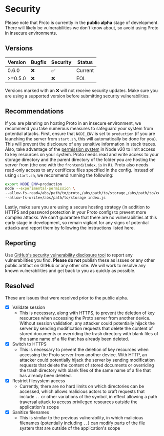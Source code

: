 # Security

Please note that Proto is currently in the **public alpha** stage of development.
There will likely be vulnerabilities we don't know about, so avoid using Proto in insecure environments.

## Versions

| Version | Bugfix | Security | Status |
| --- | --- | --- | --- |
| 0.6.0 | :x: | :white_check_mark: | Current |
| >=0.5.0 | :x: | :x: | EOL |

Versions marked with an :x: will not receive security updates.
Make sure you are using a supported version before submitting security vulnerabilities.

## Recommendations

If you are planning on hosting Proto in an insecure environment, we recommend you take numerous measures to safeguard your system from potential attacks.
First, ensure that `NODE_ENV` is set to `production` (if you are launching the server from `start.sh`, this will automatically be done for you).
This will prevent the disclosure of any sensitive information in stack traces.
Also, take advantage of the [permission system](https://nodejs.org/api/permissions.html) in Node v20 to limit access to key resources on your system.
Proto needs read and write access to your storage directory and the parent directory of the folder you are hosting the server from (the one with the `frontend/index.js` in it).
Proto also needs read-only access to any certificate files specified in the config.
Instead of using `start.sh`, we recommend running the following:

```sh
export NODE_ENV=production
node --experimental-permission \
--allow-fs-read=/abs/path/to/proto,/abs/path/to/storage,/abs/path/to/cert \
--allow-fs-write=/abs/path/to/storage index.js
```

Lastly, make sure you are using a secure hosting strategy (in addition to HTTPS and password protection in your Proto config) to prevent more complex attacks.
We can't guarantee that there are no vulnerabilities at this early stage in development, so remain vigilant for any signs of potential attacks and report them by following the instructions listed here.

## Reporting

Use [GitHub's security vulnerability disclosure tool](https://github.com/quantum9Innovation/proto/security) to report any vulnerabilities you find.
**Please do not** publish these as issues or any other public artifact on GitHub or any other site.
We will work to resolve any known vulnerabilities and get back to you as quickly as possible.

## Resolved

These are issues that were resolved prior to the public alpha.

- [x] Validate session
  - This is necessary, along with HTTPS, to prevent the deletion of key resources when accessing the Proto server from another device.
  Without session validation, any attacker could potentially hijack the server by sending modification requests that delete the content of stored documents or overriding the trash directory with blank files of the same name of a file that has already been deleted.
- [x] Switch to HTTPS
  - This is necessary to prevent the deletion of key resources when accessing the Proto server from another device.
  With HTTP, an attacker could potentially hijack the server by sending modification requests that delete the content of stored documents or overriding the trash directory with blank files of the same name of a file that has already been deleted.
- [x] Restrict filesystem access
  - Currently, there are no hard limits on which directories can be accessed, which allows malicious actors to craft requests that include `..` or other variations of the symbol, in effect allowing a path traversal attack to access privileged resources outside the application's scope
- [x] Sanitize filenames
  - This is similar to the previous vulnerability, in which malicious filenames (potentially including `..`) can modify parts of the file system that are outside of the application's scope
